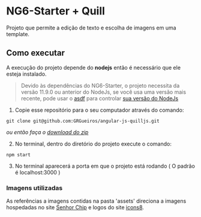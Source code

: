 # NG6-Starter + Quill

Projeto que permite a edição de texto e escolha de imagens em uma template.

## Como executar 

A execução do projeto depende do **nodejs** então é necessário que ele esteja instalado.

> Devido às dependências do NG6-Starter, o projeto necessita da versão 11.9.0 ou anterior do NodeJs, se você usa uma versão mais recente, pode usar o [asdf](https://asdf-vm.com/#/core-manage-asdf-vm) para controlar [sua versão do NodeJs](https://github.com/asdf-vm/asdf-nodejs)

1. Copie esse repositório para o seu computador através do comando:
```
git clone git@github.com:GRGueiros/angular-js-quilljs.git
```
_ou então faça o [download do zip](https://github.com/GRGueiros/angular-js-quilljs/archive/master.zip)_

2. No terminal, dentro do diretório do projeto execute o comando:

```
npm start
```

3. No terminal aparecerá a porta em que o projeto está rodando ( O padrão é localhost:3000 )

### Imagens utilizadas

As referências a imagens contidas na pasta 'assets' direciona a imagens hospedadas no site [Senhor Chip](https://senhorchip.com.br) e logos do site [icons8](https://icons8.com.br).


    
